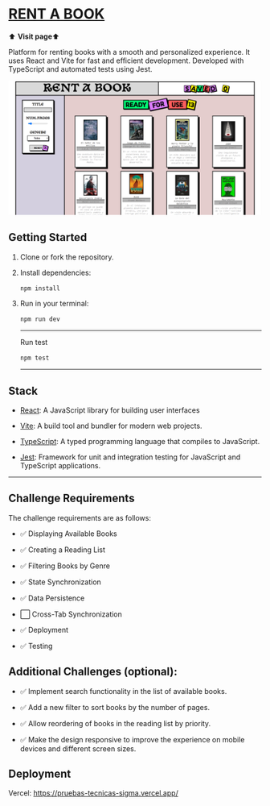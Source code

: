 # [RENT A BOOK](https://pruebas-tecnicas-sigma.vercel.app/)

⬆️ **Visit page**⬆️

Platform for renting books with a smooth and personalized experience. It uses React and Vite for fast and efficient development. Developed with TypeScript and automated tests using Jest.

![PAGE IMAGE ](https://github.com/NachoVBordera/pruebas-tecnicas/blob/main/pruebas/01-reading-list/NachoVBordera/public/img/RentABook.png)

## Getting Started

1. Clone or fork the repository.

2. Install dependencies:

   ```bash
   npm install
   ```

3. Run in your terminal:
   ```bash
   npm run dev
   ```
   ***
   Run test
   ```bash
   npm test
   ```
   ***

## Stack

- [React](https://reactjs.org/): A JavaScript library for building user interfaces

- [Vite](https://vitejs.dev/): A build tool and bundler for modern web projects.

- [TypeScript](https://www.typescriptlang.org/): A typed programming language that compiles to JavaScript.

- [Jest](https://www.npmjs.com/package/jest): Framework for unit and integration testing for JavaScript and TypeScript applications.

---

## Challenge Requirements

The challenge requirements are as follows:

- ✅ Displaying Available Books

- ✅ Creating a Reading List

- ✅ Filtering Books by Genre

- ✅ State Synchronization

- ✅ Data Persistence

- ⬜ Cross-Tab Synchronization

- ✅ Deployment

- ✅ Testing

## Additional Challenges (optional):

- ✅ Implement search functionality in the list of available books.

- ✅ Add a new filter to sort books by the number of pages.

- ✅ Allow reordering of books in the reading list by priority.

- ✅ Make the design responsive to improve the experience on mobile devices and different screen sizes.

## Deployment

Vercel: https://pruebas-tecnicas-sigma.vercel.app/
